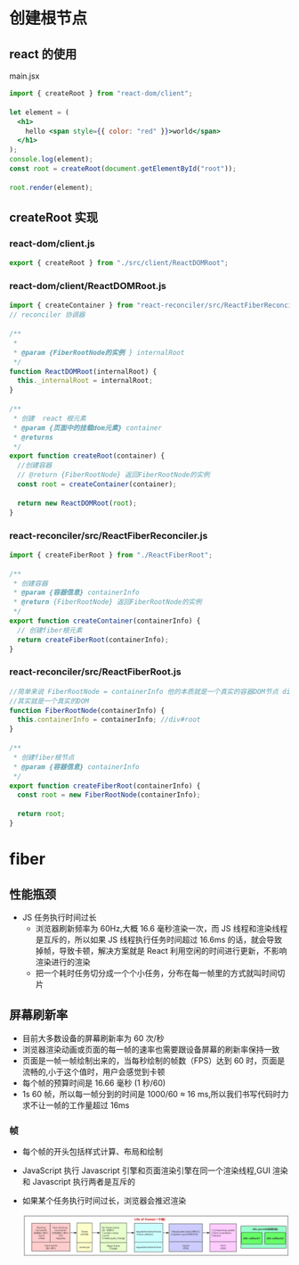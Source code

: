 # 创建根节点

## react 的使用

main.jsx

```jsx
import { createRoot } from "react-dom/client";

let element = (
  <h1>
    hello <span style={{ color: "red" }}>world</span>
  </h1>
);
console.log(element);
const root = createRoot(document.getElementById("root"));

root.render(element);
```

## createRoot 实现

### react-dom/client.js

```js
export { createRoot } from "./src/client/ReactDOMRoot";
```

### react-dom/client/ReactDOMRoot.js

```js
import { createContainer } from "react-reconciler/src/ReactFiberReconciler";
// reconciler 协调器

/**
 *
 * @param {FiberRootNode的实例 } internalRoot
 */
function ReactDOMRoot(internalRoot) {
  this._internalRoot = internalRoot;
}

/**
 * 创建  react 根元素
 * @param {页面中的挂载dom元素} container
 * @returns
 */
export function createRoot(container) {
  //创建容器
  // @return {FiberRootNode} 返回FiberRootNode的实例
  const root = createContainer(container);

  return new ReactDOMRoot(root);
}
```

### react-reconciler/src/ReactFiberReconciler.js

```js
import { createFiberRoot } from "./ReactFiberRoot";

/**
 * 创建容器
 * @param {容器信息} containerInfo
 * @return {FiberRootNode} 返回FiberRootNode的实例
 */
export function createContainer(containerInfo) {
  // 创建fiber根元素
  return createFiberRoot(containerInfo);
}
```

### react-reconciler/src/ReactFiberRoot.js

```js
//简单来说 FiberRootNode = containerInfo 他的本质就是一个真实的容器DOM节点 div#root
//其实就是一个真实的DOM
function FiberRootNode(containerInfo) {
  this.containerInfo = containerInfo; //div#root
}

/**
 * 创建fiber根节点
 * @param {容器信息} containerInfo
 */
export function createFiberRoot(containerInfo) {
  const root = new FiberRootNode(containerInfo);

  return root;
}
```

# fiber

## 性能瓶颈

- JS 任务执行时间过长
  - 浏览器刷新频率为 60Hz,大概 16.6 毫秒渲染一次，而 JS 线程和渲染线程是互斥的，所以如果 JS 线程执行任务时间超过 16.6ms 的话，就会导致掉帧，导致卡顿，解决方案就是 React 利用空闲的时间进行更新，不影响渲染进行的渲染
  - 把一个耗时任务切分成一个个小任务，分布在每一帧里的方式就叫时间切片

## 屏幕刷新率

- 目前大多数设备的屏幕刷新率为 60 次/秒
- 浏览器渲染动画或页面的每一帧的速率也需要跟设备屏幕的刷新率保持一致
- 页面是一帧一帧绘制出来的，当每秒绘制的帧数（FPS）达到 60 时，页面是流畅的,小于这个值时，用户会感觉到卡顿
- 每个帧的预算时间是 16.66 毫秒 (1 秒/60)
- 1s 60 帧，所以每一帧分到的时间是 1000/60 ≈ 16 ms,所以我们书写代码时力求不让一帧的工作量超过 16ms

### 帧

- 每个帧的开头包括样式计算、布局和绘制
- JavaScript 执行 Javascript 引擎和页面渲染引擎在同一个渲染线程,GUI 渲染和 Javascript 执行两者是互斥的
- 如果某个任务执行时间过长，浏览器会推迟渲染

  ![](./iamges/zhen.png)
